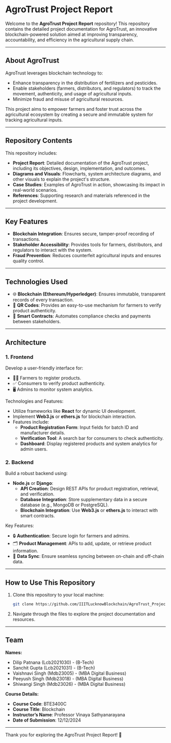 # AgroTrust Project Report

Welcome to the **AgroTrust Project Report** repository! This repository contains the detailed project documentation for AgroTrust, an innovative blockchain-powered solution aimed at improving transparency, accountability, and efficiency in the agricultural supply chain.

---

## About AgroTrust

AgroTrust leverages blockchain technology to:

- Enhance transparency in the distribution of fertilizers and pesticides.
- Enable stakeholders (farmers, distributors, and regulators) to track the movement, authenticity, and usage of agricultural inputs.
- Minimize fraud and misuse of agricultural resources.

This project aims to empower farmers and foster trust across the agricultural ecosystem by creating a secure and immutable system for tracking agricultural inputs.

---

## Repository Contents

This repository includes:

- **Project Report**: Detailed documentation of the AgroTrust project, including its objectives, design, implementation, and outcomes.
- **Diagrams and Visuals**: Flowcharts, system architecture diagrams, and other visuals to explain the project's structure.
- **Case Studies**: Examples of AgroTrust in action, showcasing its impact in real-world scenarios.
- **References**: Supporting research and materials referenced in the project development.

---

## Key Features

- **Blockchain Integration**: Ensures secure, tamper-proof recording of transactions.
- **Stakeholder Accessibility**: Provides tools for farmers, distributors, and regulators to interact with the system.
- **Fraud Prevention**: Reduces counterfeit agricultural inputs and ensures quality control.

---

## Technologies Used

- 🌐 **Blockchain (Ethereum/Hyperledger)**: Ensures immutable, transparent records of every transaction.
- 📱 **QR Codes**: Provides an easy-to-use mechanism for farmers to verify product authenticity.
- 🤖 **Smart Contracts**: Automates compliance checks and payments between stakeholders.

---

## Architecture

### 1. Frontend
Develop a user-friendly interface for:

- 🧑‍🌾 Farmers to register products.
- ✅ Consumers to verify product authenticity.
- 🖥️ Admins to monitor system analytics.

Technologies and Features:
- Utilize frameworks like **React** for dynamic UI development.
- Implement **Web3.js** or **ethers.js** for blockchain interaction.
- Features include:
  - **Product Registration Form**: Input fields for batch ID and manufacturer details.
  - **Verification Tool**: A search bar for consumers to check authenticity.
  - **Dashboard**: Display registered products and system analytics for admin users.

### 2. Backend
Build a robust backend using:

- **Node.js** or **Django**:
  - **API Creation**: Design REST APIs for product registration, retrieval, and verification.
  - **Database Integration**: Store supplementary data in a secure database (e.g., MongoDB or PostgreSQL).
  - **Blockchain Integration**: Use **Web3.js** or **ethers.js** to interact with smart contracts.

Key Features:
- 🔒 **Authentication**: Secure login for farmers and admins.
- 🗂️ **Product Management**: APIs to add, update, or retrieve product information.
- 🔄 **Data Sync**: Ensure seamless syncing between on-chain and off-chain data.

---

## How to Use This Repository

1. Clone this repository to your local machine:
   ```bash
   git clone https://github.com/IIITLucknowBlockchain/AgroTrust_Project_Report.git
   ```
2. Navigate through the files to explore the project documentation and resources.

---


## Team

**Names:**
- Dilip Patnana (Lcb2021030) - (B-Tech)
- Sanchit Gupta (Lcb2021031) - (B-Tech)
- Vaishnavi Singh (Mdb23005) - (MBA Digital Business)
- Peeyush Singh (Mdb23018) - (MBA Digital Business)
- Shiwangi Singh (Mdb23026) - (MBA Digital Business)

**Course Details:**
- **Course Code**: BTE3400C
- **Course Title**: Blockchain
- **Instructor’s Name**: Professor Vinaya Sathyanarayana
- **Date of Submission**: 12/12/2024

---

Thank you for exploring the AgroTrust Project Report! 🚀
